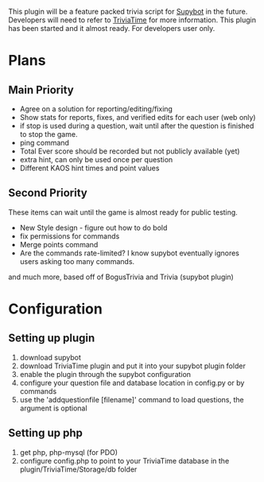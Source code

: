 This plugin will be a feature packed trivia script for [Supybot][] in the future. Developers will need to refer to [TriviaTime][] for more information.
This plugin has been started and it almost ready. For developers user only.

# Plans
## Main Priority

* Agree on a solution for reporting/editing/fixing
* Show stats for reports, fixes, and verified edits for each user (web only)
* if stop is used during a question, wait until after the question is finished to stop the game.
* ping command
* Total Ever score should be recorded but not publicly available (yet)
* extra hint, can only be used once per question
* Different KAOS hint times and point values

## Second Priority
These items can wait until the game is almost ready for public testing.
* New Style design - figure out how to do bold
* fix permissions for commands
* Merge points command
* Are the commands rate-limited? I know supybot eventually ignores users asking too many commands.

and much more, based off of BogusTrivia and Trivia (supybot plugin)

  [TriviaTime]: http://trivialand.org/triviatime/
  [Supybot]: http://sourceforge.net/projects/supybot/
  [Concept]: http://trivialand.org/triviatime/concept/

# Configuration
## Setting up plugin
1. download supybot
2. download TriviaTime plugin and put it into your supybot plugin folder
3. enable the plugin through the supybot configuration
4. configure your question file and database location in config.py or by commands
5. use the 'addquestionfile [filename]' command to load questions, the argument is optional

## Setting up php
1. get php, php-mysql (for PDO)
2. configure config.php to point to your TriviaTime database in the plugin/TriviaTime/Storage/db folder

